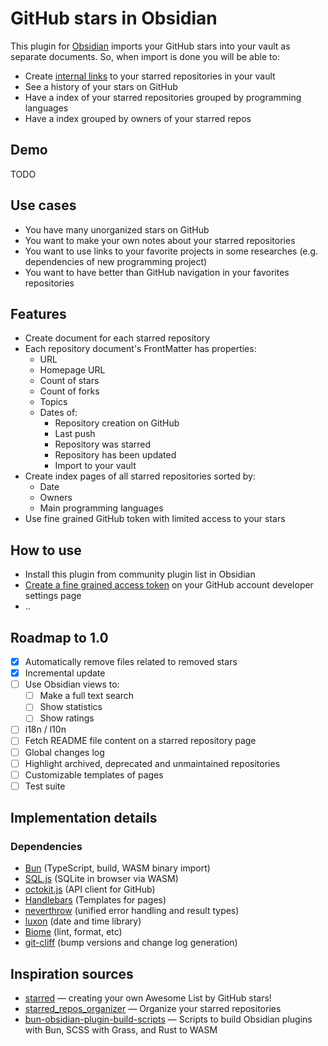 # GitHub stars in Obsidian

This plugin for [Obsidian][Obsidian] imports your GitHub stars into your vault as separate documents. So, when import is done you will be able to:
- Create [internal links](https://help.obsidian.md/Editing+and+formatting/Basic+formatting+syntax#Internal%20links) to your starred repositories in your vault
- See a history of your stars on GitHub
- Have a index of your starred repositories grouped by programming languages
- Have a index grouped by owners of your starred repos

## Demo

TODO

## Use cases

- You have many unorganized stars on GitHub
- You want to make your own notes about your starred repositories
- You want to use links to your favorite projects in some researches (e.g. dependencies of new programming project)
- You want to have better than GitHub navigation in your favorites repositories

## Features

- Create document for each starred repository
- Each repository document's FrontMatter has properties:
  - URL
  - Homepage URL
  - Count of stars
  - Count of forks
  - Topics
  - Dates of:
    - Repository creation on GitHub
    - Last push
    - Repository was starred
    - Repository has been updated
    - Import to your vault
- Create index pages of all starred repositories sorted by:
  - Date
  - Owners
  - Main programming languages
- Use fine grained GitHub token with limited access to your stars

## How to use

- Install this plugin from community plugin list in Obsidian
- [Create a fine grained access token](https://github.blog/security/application-security/introducing-fine-grained-personal-access-tokens-for-github/#creating-personal-access-tokens) on your GitHub account developer settings page
- ..

## Roadmap to 1.0

- [x] Automatically remove files related to removed stars
- [x] Incremental update
- [ ] Use Obsidian views to:
    - [ ] Make a full text search
    - [ ] Show statistics
    - [ ] Show ratings
- [ ] i18n / l10n
- [ ] Fetch README file content on a starred repository page
- [ ] Global changes log
- [ ] Highlight archived, deprecated and unmaintained repositories
- [ ] Customizable templates of pages
- [ ] Test suite

## Implementation details

### Dependencies

- [Bun][Bun] (TypeScript, build, WASM binary import)
- [SQL.js][SQL.js] (SQLite in browser via WASM)
- [octokit.js][octokit.js] (API client for GitHub)
- [Handlebars][Handlebars] (Templates for pages)
- [neverthrow][neverthrow] (unified error handling and result types)
- [luxon][luxon] (date and time library)
- [Biome][Biome] (lint, format, etc)
- [git-cliff][git-cliff] (bump versions and change log generation)

## Inspiration sources

- [starred](https://github.com/maguowei/starred) — creating your own Awesome List by GitHub stars!
- [starred_repos_organizer](https://github.com/uwla/starred_repos_organizer) —  Organize your starred repositories
- [bun-obsidian-plugin-build-scripts](https://github.com/davisriedel/bun-obsidian-plugin-build-scripts) — Scripts to build Obsidian plugins with Bun, SCSS with Grass, and Rust to WASM


[Obsidian]: https://obsidian.md/
[Bun]: https://bun.sh/
[Biome]: https://biomejs.dev/
[SQL.js]: https://sql.js.org
[octokit.js]: https://github.com/octokit/octokit.js
[neverthrow]: https://github.com/softprops/neverthrow
[luxon]: https://moment.github.io/luxon/
[Handlebars]: https://handlebarsjs.com
[git-cliff]: https://git-cliff.org/
